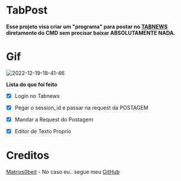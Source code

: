 # TabPost
**Esse projeto visa criar um "programa" para postar no [TABNEWS](https://www.tabnews.com.br) diretamente do CMD sem precisar baixar ABSOLUTAMENTE NADA.**

# Gif
![2022-12-19-18-41-46](https://user-images.githubusercontent.com/8114976/208530093-00fe8b86-fe39-4db4-920f-5945e45c4a16.gif)


**Lista do que foi feito**
- [x] Login no Tabnews
- [x] Pegar o session_id e passar na request da POSTAGEM
- [x] Mandar a Request do Postagem
- [x] Editor de Texto Proprio


# Creditos
[Matrixs0beit](/Matrixs0beit/) - No caso eu.. segue meu [GitHub](https://github.com/cybernerd007)
